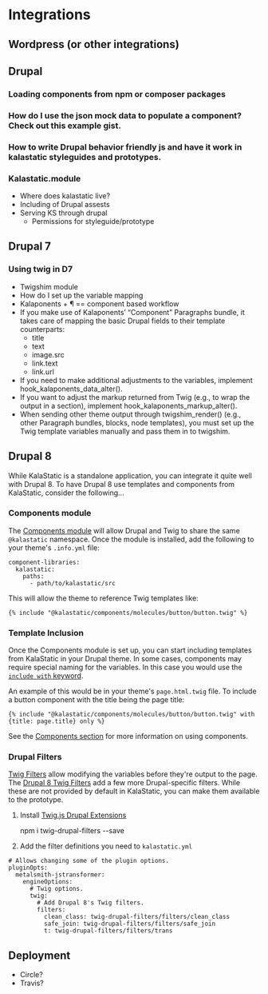 # Integrations
## Wordpress (or other integrations)
## Drupal
### Loading components from npm or composer packages
### How do I use the json mock data to populate a component? Check out this example gist.
### How to write Drupal behavior friendly js and have it work in kalastatic styleguides and prototypes.
### Kalastatic.module
- Where does kalastatic live?
- Including of Drupal assests
- Serving KS through drupal
	- Permissions for styleguide/prototype

## Drupal 7
### Using twig in D7
- Twigshim module
- How do I set up the variable mapping
- Kalaponents + ¶ == component based workflow
- If you make use of Kalaponents’ “Component” Paragraphs bundle, it takes care of mapping the basic Drupal fields to their template counterparts:
	- title
	- text
	- image.src
	- link.text
	- link.url
- If you need to make additional adjustments to the variables, implement hook_kalaponents_data_alter().
- If you want to adjust the markup returned from Twig (e.g., to wrap the output in a section), implement hook_kalaponents_markup_alter().
- When sending other theme output through twigshim_render() (e.g., other Paragraph bundles, blocks, node templates), you must set up the Twig template variables manually and pass them in to twigshim.

## Drupal 8

While KalaStatic is a standalone application, you can integrate it quite well with Drupal 8. To have Drupal 8 use templates and components from KalaStatic, consider the following...

### Components module

The [Components module](https://www.drupal.org/project/components) will allow Drupal and Twig to share the same `@kalastatic` namespace. Once the module is installed, add the following to your theme's `.info.yml` file:

```
component-libraries:
  kalastatic:
    paths:
      - path/to/kalastatic/src
```

This will allow the theme to reference Twig templates like:
```
{% include "@kalastatic/components/molecules/button/button.twig" %}
```

### Template Inclusion

Once the Components module is set up, you can start including templates from KalaStatic in your Drupal theme. In some cases, components may require special naming for the variables. In this case you would use the [`include with` keyword](http://twig.sensiolabs.org/doc/2.x/tags/include.html).

An example of this would be in your theme's `page.html.twig` file. To include a button component with the title being the page title:

```
{% include "@kalastatic/components/molecules/button/button.twig" with {title: page.title} only %}
```

See the [Components section](3-components.md) for more information on using components.

### Drupal Filters

[Twig Filters](http://twig.sensiolabs.org/doc/2.x/filters/index.html) allow modifying the variables before they're output to the page. The [Drupal 8 Twig Filters](https://www.drupal.org/docs/8/theming/twig/filters-modifying-variables-in-twig-templates) add a few more Drupal-specific filters. While these are not provided by default in KalaStatic, you can make them available to the prototype.

1. Install [Twig.js Drupal Extensions](https://github.com/kalamuna/twig-drupal-filters)

    npm i twig-drupal-filters --save

2. Add the filter definitions you need to `kalastatic.yml`

```
# Allows changing some of the plugin options.
pluginOpts:
  metalsmith-jstransformer:
    engineOptions:
      # Twig options.
      twig:
        # Add Drupal 8's Twig filters.
        filters:
          clean_class: twig-drupal-filters/filters/clean_class
          safe_join: twig-drupal-filters/filters/safe_join
          t: twig-drupal-filters/filters/trans
```

## Deployment
- Circle?
- Travis?
